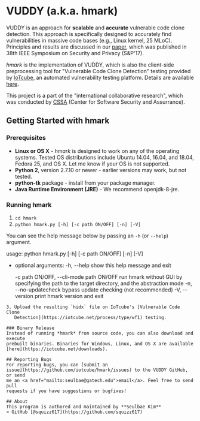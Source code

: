 # VUDDY (a.k.a. hmark)

VUDDY is an approach for **scalable** and **accurate** vulnerable code clone
detection. This approach is specifically designed to accurately find
vulnerabilities in massive code bases (e.g., Linux kernel, 25 MLoC).
Principles and results are discussed in our
[paper](https://ccs.korea.ac.kr/pds/SNP17.pdf), which was published in 38th
IEEE Symposium on Security and Privacy (S&P'17).

*hmark* is the implementation of VUDDY, which is also the client-side
preprocessing tool for "Vulnerable Code Clone Detection" testing provided by
[IoTcube](https://iotcube.net), an automated vulnerability testing platform.
Details are available [here](https://iotcube.net/userguide/manual/hmark).

This project is a part of the "international collaborative research", which
was conducted by [CSSA](https://cssa.korea.ac.kr) (Center for Software
Security and Assurrance).

## Getting Started with hmark

### Prerequisites
- **Linux or OS X** - *hmark* is designed to work on any of the operating
  systems. Tested OS distributions include Ubuntu 14.04, 16.04, and 18.04,
  Fedora 25, and OS X. Let me know if your OS is not supported.
- **Python 2**, version 2.7.10 or newer - earlier versions may work, but not
  tested.
- **python-tk** package - install from your package manager.
- **Java Runtime Environment (JRE)** - We recommend openjdk-8-jre.

### Running hmark
1. `cd hmark`
2. `python hmark.py [-h] [-c path ON/OFF] [-n] [-V]`

You can see the help message below by passing an `-h` (or `--help`) argument.

usage: python hmark.py [-h] [-c path ON/OFF] [-n] [-V]

- optional arguments:
  -h, --help            show this help message and exit

  -c path ON/OFF, --cli-mode path ON/OFF
                        run hmark without GUI by specifying the path to the
                        target directory, and the abstraction mode
  -n, --no-updatecheck  bypass update checking (not recommended)
  -V, --version         print hmark version and exit
```
3. Upload the resulting `hidx` file on IoTcube's [Vulnerable Code Clone
   Detection](https://iotcube.net/process/type/wf1) testing.

### Binary Release
Instead of running *hmark* from source code, you can also download and execute
prebuilt binaries. Binaries for Windows, Linux, and OS X are available
[here](https://iotcube.net/downloads).

## Reporting Bugs
For reporting bugs, you can [submit an
issue](https://github.com/iotcube/hmark/issues) to the VUDDY GitHub, or send
me an <a href="mailto:seulbae@gatech.edu">email</a>. Feel free to send pull
requests if you have suggestions or bugfixes!

## About
This program is authored and maintained by **Seulbae Kim**
> GitHub [@squizz617](https://github.com/squizz617)

